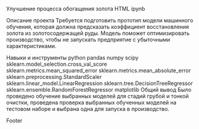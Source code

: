 Улучшение процесса обогащения золота
HTML ipynb

Описание проекта
Требуется подготовить прототип модели машинного обучения, которая должна предсказать коэффициент восстановления золота из золотосодержащей руды. Модель поможет оптимизировать производство, чтобы не запускать предприятие с убыточными характеристиками.

Навыки и инструменты
python
pandas
numpy
scipy
sklearn.model_selection.cross_val_score
sklearn.metrics.mean_squared_error
sklearn.metrics.mean_absolute_error
sklearn.preprocessing.StandardScaler
sklearn.linear_model.LinearRegression
sklearn.tree.DecisionTreeRegressor
sklearn.ensemble.RandomForestRegressor
matplotlib
Общий вывод
Было проведено обучение выбранных моделей для стадий грубой и тонкой очистки, проведена проверка выбранных обученных моделей на тестовом наборе и выбрана одна для запуска в производство.

Footer
